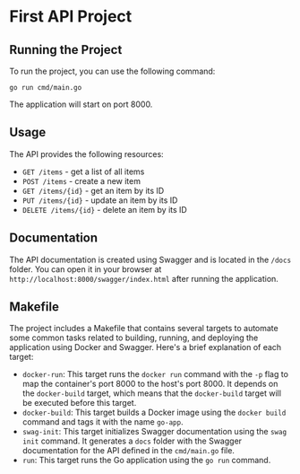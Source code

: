 First API Project
====================

Running the Project
-------------------

To run the project, you can use the following command:
```
go run cmd/main.go
```
The application will start on port 8000.

Usage
-----

The API provides the following resources:

* `GET /items` - get a list of all items
* `POST /items` - create a new item
* `GET /items/{id}` - get an item by its ID
* `PUT /items/{id}` - update an item by its ID
* `DELETE /items/{id}` - delete an item by its ID

Documentation
-------------

The API documentation is created using Swagger and is located in the `/docs` folder. You can open it in your browser at `http://localhost:8000/swagger/index.html` after running the application.

Makefile
--------

The project includes a Makefile that contains several targets to automate some common tasks related to building, running, and deploying the application using Docker and Swagger. Here's a brief explanation of each target:

* `docker-run`: This target runs the `docker run` command with the `-p` flag to map the container's port 8000 to the host's port 8000. It depends on the `docker-build` target, which means that the `docker-build` target will be executed before this target.
* `docker-build`: This target builds a Docker image using the `docker build` command and tags it with the name `go-app`.
* `swag-init`: This target initializes Swagger documentation using the `swag init` command. It generates a `docs` folder with the Swagger documentation for the API defined in the `cmd/main.go` file.
* `run`: This target runs the Go application using the `go run` command.

